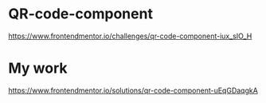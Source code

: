 # QR-code-component
https://www.frontendmentor.io/challenges/qr-code-component-iux_sIO_H

# My work
https://www.frontendmentor.io/solutions/qr-code-component-uEqGDaqgkA
